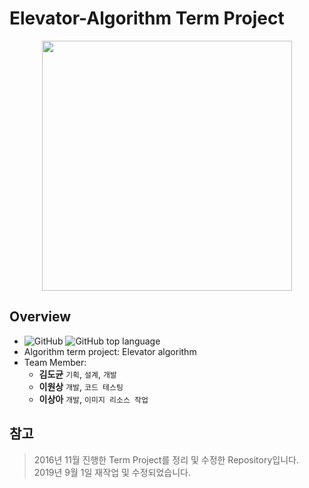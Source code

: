 # Elevator-Algorithm Term Project

<p align="center">
 
<img src="https://github.com/DokySp/GC162AL-Elevator-Algorithm/blob/master/documents/bg.png" width="400px">

</p>

## Overview
- ![GitHub](https://img.shields.io/github/license/DokySp/GC162AL-Elevator-Algorithm) ![GitHub top language](https://img.shields.io/github/languages/top/dokysp/GC162AL-Elevator-Algorithm)
- Algorithm term project: Elevator algorithm
- Team Member:
   - **김도균** `기획`, `설계`, `개발`
   - **이원상** `개발`, `코드 테스팅`
   - **이상아** `개발`, `이미지 리소스 작업`

## 참고
> 2016년 11월 진행한 Term Project를 정리 및 수정한 Repository입니다.<br>
> 2019년 9월 1일 재작업 및 수정되었습니다.
